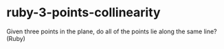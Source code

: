 # ruby-3-points-collinearity
Given three points in the plane, do all of the points lie along the same line? (Ruby)
